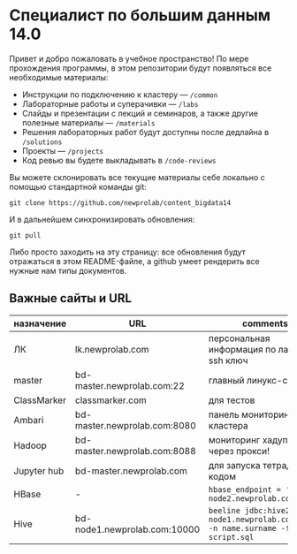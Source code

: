 # Специалист по большим данным 14.0

Привет и добро пожаловать в учебное пространство! По мере прохождения программы, в этом репозитории будут появляться все необходимые материалы:
* Инструкции по подключению к кластеру — `/common`
* Лабораторные работы и суперачивки — `/labs`
* Слайды и презентации с лекций и семинаров, а также другие полезные материалы — `/materials`
* Решения лабораторных работ будут доступны после дедлайна в `/solutions`
* Проекты — `/projects`
* Код ревью вы будете выкладывать в `/code-reviews`

Вы можете склонировать все текущие материалы себе локально с помощью стандартной команды git:

```
git clone https://github.com/newprolab/content_bigdata14
```

И в дальнейшем синхронизировать обновления:

```
git pull
```

Либо просто заходить на эту страницу: все обновления будут отражаться в этом README-файле, а github умеет рендерить все нужные нам типы документов.

## Важные сайты и URL

| назначение   | URL                                         | comments                                                                                        |
| ------------ | ------------------------------------------- | ----------------------------------------------------------------------------------------------- |
| ЛК           | lk.newprolab.com                            | персональная информация по лабам, ssh ключ                                                      |
| master       | bd-master.newprolab.com:22                  | главный линукс-сервер                                                                           |
| ClassMarker  | classmarker.com                             | для тестов                                                                                      |
| Ambari       | bd-master.newprolab.com:8080                | панель мониторинга кластера                                                                     |
| Hadoop       | bd-master.newprolab.com:8088                | мониторинг хадупа :warning: через прокси!                                                       |
| Jupyter hub  | bd-master.newprolab.com                     | для запуска тетрадок с кодом                                                                    |
| HBase        | -                                           | `hbase_endpoint = 'bd-node2.newprolab.com'`                                                     |
| Hive         | bd-node1.newprolab.com:10000                | `beeline jdbc:hive2://bd-node1.newprolab.com:10000 -n name.surname -f script.sql`               |
